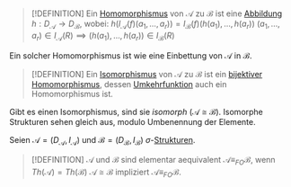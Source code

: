 
>[!DEFINITION]
>Ein [Homomorphismus](Homomorphismus.md) von $\mathcal A$ zu $\mathcal B$ ist eine [Abbildung](Abbildungen.md) $h: D_{\mathcal A} \to D_{\mathcal B}$, wobei:
> $h(I_{\mathcal A}(f)(a_1, \dots, a_r)) = I_\mathcal B(f)(h(a_1), \dots, h(a_r))$
> $(a_1, \dots, a_r) \in I_{\mathcal A}(R) \implies (h(a_1), \dots, h(a_r)) \in I_{\mathcal B}(R)$

Ein solcher Homomorphismus ist wie eine Einbettung von $\mathcal A$ in $\mathcal B$.

>[!DEFINITION]
>Ein [Isomorphismus](Isomorphismen.md) von $\mathcal A$ zu $\mathcal B$ ist ein [bijektiver](Bijektiv.md) [Homomorphismus](Homomorphismus.md), dessen [Umkehrfunktion](Umkehrfunktion.md) auch ein Homomorphismus ist.

Gibt es einen Isomorphismus, sind sie _isomorph_ $(\mathcal A\cong \mathcal B)$. Isomorphe Strukturen sehen gleich aus, modulo Umbenennung der Elemente.


Seien $\mathcal A = (D_{\mathcal A}, I_{\mathcal A})$ und $\mathcal B = (D_\mathcal B, I_{\mathcal B})$ $\sigma$-[Strukturen](Struktur.md).

>[!DEFINITION]
>$\mathcal A$ und $\mathcal B$ sind elementar aequivalent $\mathcal A\equiv_{FO} \mathcal B$, wenn $Th(\mathcal A) = Th(\mathcal B)$
>$\mathcal A\cong \mathcal B$ impliziert $\mathcal A \equiv_{FO} \mathcal B$.

